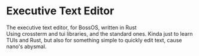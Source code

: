 # Executive Text Editor

The executive text editor, for BossOS, written in Rust  
Using crossterm and tui libraries, and the standard ones. Kinda just to learn TUIs and Rust, but also for something simple to quickly edit text, cause nano's abysmal.
